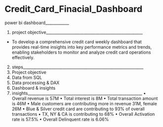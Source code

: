 # Credit_Card_Finacial_Dashboard
power bi dashboard____________
1. project objective_________________________________________________
- To develop a comprehensive credit
card weekly dashboard that
provides real-time insights into key
performance metrics and trends,
enabling stakeholders to monitor
and analyze credit card operations
effectively.
2. steps_____________________________________________________________
1. Project objective
2. Data from SQL
3. Data processing & DAX
4. Dashboard & insights
3. insights__________________________________________________________
 • Overall revenue is 57M
• Total interest is 8M
• Total transaction amount is 46M
• Male customers are contributing more in revenue 31M, female 26M
• Blue & Silver credit card are contributing to 93% of overall
transactions
• TX, NY & CA is contributing to 68%
• Overall Activation rate is 57.5%
• Overall Delinquent rate is 6.06%
